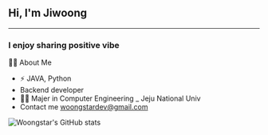 ## Hi, I'm Jiwoong
---
### I enjoy sharing positive vibe 

🙋‍♂️ About Me
- ⚡️ JAVA, Python
- Backend developer
- 👨‍🎓 Majer in Computer Engineering _ Jeju National Univ
- Contact me woongstardev@gmail.com

![Woongstar's GitHub stats](https://github-readme-stats.vercel.app/api?username=Woongstar&show_icons=true&theme=radical)

